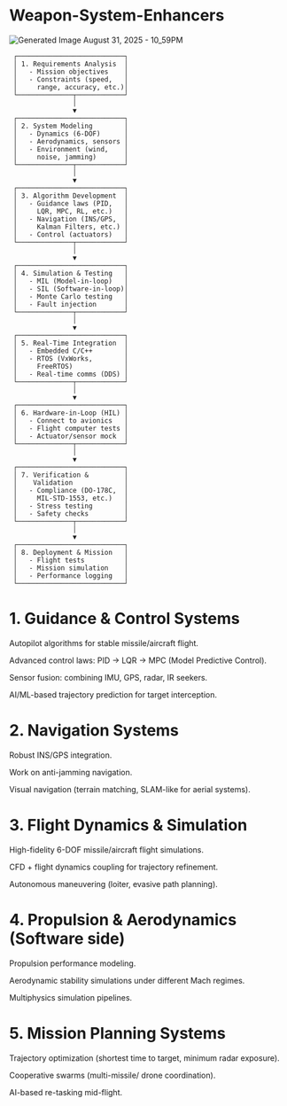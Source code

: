 # Weapon-System-Enhancers
![Generated Image August 31, 2025 - 10_59PM](https://github.com/user-attachments/assets/c96ed3fe-c72d-4dca-bc0d-928c55fcbc64)

```
 ┌───────────────────────────┐
 │ 1. Requirements Analysis  │
 │   - Mission objectives    │
 │   - Constraints (speed,   │
 │     range, accuracy, etc.)│
 └──────────────┬────────────┘
                │
                ▼
 ┌───────────────────────────┐
 │ 2. System Modeling        │
 │   - Dynamics (6-DOF)      │
 │   - Aerodynamics, sensors │
 │   - Environment (wind,    │
 │     noise, jamming)       │
 └──────────────┬────────────┘
                │
                ▼
 ┌───────────────────────────┐
 │ 3. Algorithm Development  │
 │   - Guidance laws (PID,   │
 │     LQR, MPC, RL, etc.)   │
 │   - Navigation (INS/GPS,  │
 │     Kalman Filters, etc.) │
 │   - Control (actuators)   │
 └──────────────┬────────────┘
                │
                ▼
 ┌───────────────────────────┐
 │ 4. Simulation & Testing   │
 │   - MIL (Model-in-loop)   │
 │   - SIL (Software-in-loop)│
 │   - Monte Carlo testing   │
 │   - Fault injection       │
 └──────────────┬────────────┘
                │
                ▼
 ┌───────────────────────────┐
 │ 5. Real-Time Integration  │
 │   - Embedded C/C++        │
 │   - RTOS (VxWorks,        │
 │     FreeRTOS)             │
 │   - Real-time comms (DDS) │
 └──────────────┬────────────┘
                │
                ▼
 ┌───────────────────────────┐
 │ 6. Hardware-in-Loop (HIL) │
 │   - Connect to avionics   │
 │   - Flight computer tests │
 │   - Actuator/sensor mock  │
 └──────────────┬────────────┘
                │
                ▼
 ┌───────────────────────────┐
 │ 7. Verification &         │
 │    Validation             │
 │   - Compliance (DO-178C,  │
 │     MIL-STD-1553, etc.)   │
 │   - Stress testing        │
 │   - Safety checks         │
 └──────────────┬────────────┘
                │
                ▼
 ┌───────────────────────────┐
 │ 8. Deployment & Mission   │
 │   - Flight tests          │
 │   - Mission simulation    │
 │   - Performance logging   │
 └───────────────────────────┘

```
# 1. Guidance & Control Systems

Autopilot algorithms for stable missile/aircraft flight.

Advanced control laws: PID → LQR → MPC (Model Predictive Control).

Sensor fusion: combining IMU, GPS, radar, IR seekers.

AI/ML-based trajectory prediction for target interception.

# 2. Navigation Systems

Robust INS/GPS integration.

Work on anti-jamming navigation.

Visual navigation (terrain matching, SLAM-like for aerial systems).

# 3. Flight Dynamics & Simulation

High-fidelity 6-DOF missile/aircraft flight simulations.

CFD + flight dynamics coupling for trajectory refinement.

Autonomous maneuvering (loiter, evasive path planning).

# 4. Propulsion & Aerodynamics (Software side)

Propulsion performance modeling.

Aerodynamic stability simulations under different Mach regimes.

Multiphysics simulation pipelines.

# 5. Mission Planning Systems

Trajectory optimization (shortest time to target, minimum radar exposure).

Cooperative swarms (multi-missile/ drone coordination).

AI-based re-tasking mid-flight.
